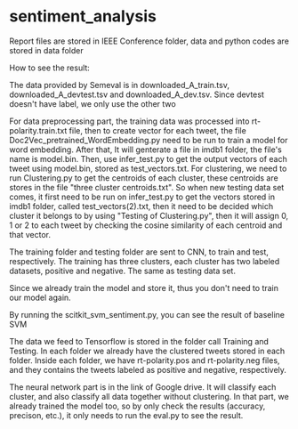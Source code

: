 # sentiment_analysis

Report files are stored in IEEE Conference folder, data and python codes are stored in data folder

How to see the result:

The data provided by Semeval is in downloaded_A_train.tsv, downloaded_A_devtest.tsv and downloaded_A_dev.tsv. Since devtest doesn't have label, we only use the other two

For data preprocessing part, the training data was processed into rt-polarity.train.txt file, then to create vector for each tweet, the file Doc2Vec_pretrained_WordEmbedding.py need to be run to train a model for word embedding. After that, It will genterate a file in imdb1 folder, the file's name is model.bin. Then, use infer_test.py to get the output vectors of each tweet using model.bin, stored as test_vectors.txt. For clustering, we need to run Clustering.py to get the centroids of each cluster, these centroids are stores in the file "three cluster centroids.txt". So when new testing data set comes, it first need to be run on infer_test.py to get the vectors stored in imdb1 folder, called test_vectors(2).txt, then it need to be decided which cluster it belongs to by using "Testing of Clustering.py", then it will assign 0, 1 or 2 to each tweet by checking the cosine similarity of each centroid and that vector.

The training folder and testing folder are sent to CNN, to train and test, respectively. The training has three clusters, each cluster has two labeled datasets, positive and negative. The same as testing data set.

Since we already train the model and store it, thus you don't need to train our model again. 

By running the scitkit_svm_sentiment.py, you can see the result of baseline SVM

The data we feed to Tensorflow is stored in the folder call Training and Testing. In each folder we already have the clustered tweets stored in each folder. Inside each folder, we have rt-polarity.pos and rt-polarity.neg files, and they contains the tweets labeled as positive and negative, respectively.

The neural network part is in the link of Google drive. It will classify each cluster, and also classify all data together without clustering. In that part, we already trained the model too, so by only check the results (accuracy, precison, etc.), it only needs to run the eval.py to see the result.